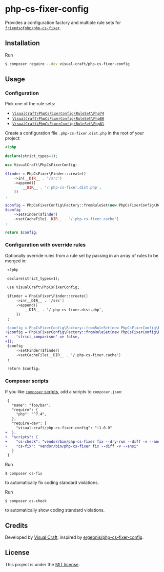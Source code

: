 # php-cs-fixer-config
Provides a configuration factory and multiple rule sets for [`friendsofphp/php-cs-fixer`](http://github.com/FriendsOfPHP/PHP-CS-Fixer).

## Installation

Run

```sh
$ composer require --dev visual-craft/php-cs-fixer-config
```

## Usage

### Configuration

Pick one of the rule sets:

* [`VisualCraft\PhpCsFixerConfig\RuleSet\Php74`](src/RuleSet/Php74.php)
* [`VisualCraft\PhpCsFixerConfig\RuleSet\Php80`](src/RuleSet/Php80.php)
* [`VisualCraft\PhpCsFixerConfig\RuleSet\Php81`](src/RuleSet/Php81.php)

Create a configuration file `.php-cs-fixer.dist.php` in the root of your project:

```php
<?php

declare(strict_types=1);

use VisualCraft\PhpCsFixerConfig;

$finder = PhpCsFixer\Finder::create()
    ->in(__DIR__ . '/src')
    ->append([
        __DIR__ . '/.php-cs-fixer.dist.php',
    ])
;

$config = PhpCsFixerConfig\Factory::fromRuleSet(new PhpCsFixerConfig\RuleSet\Php74());
$config
    ->setFinder($finder)
    ->setCacheFile(__DIR__ . '/.php-cs-fixer.cache')
;

return $config;


```

### Configuration with override rules

Optionally override rules from a rule set by passing in an array of rules to be merged in:

```diff
 <?php

 declare(strict_types=1);

 use VisualCraft\PhpCsFixerConfig;

 $finder = PhpCsFixer\Finder::create()
     ->in(__DIR__ . '/src')
     ->append([
         __DIR__ . '/.php-cs-fixer.dist.php',
     ])
 ;

-$config = PhpCsFixerConfig\Factory::fromRuleSet(new PhpCsFixerConfig\RuleSet\Php74());
+$config = PhpCsFixerConfig\Factory::fromRuleSet(new PhpCsFixerConfig\RuleSet\Php74([
+    'strict_comparison' => false,
+]);
 $config
     ->setFinder($finder)
     ->setCacheFile(__DIR__ . '/.php-cs-fixer.cache')
 ;

 return $config;

```

### Composer scripts

If you like [`composer` scripts](https://getcomposer.org/doc/articles/scripts.md), add a scripts to `composer.json`:

```diff
 {
   "name": "foo/bar",
   "require": {
     "php": "^7.4",
   },
   "require-dev": {
     "visual-craft/php-cs-fixer-config": "~1.0.0"
+  },
+  "scripts": {
+    "cs-check": "vendor/bin/php-cs-fixer fix --dry-run --diff -v --ansi",
+    "cs-fix": "vendor/bin/php-cs-fixer fix --diff -v --ansi"
   }
 }
```

Run

```
$ composer cs-fix
```

to automatically fix coding standard violations.

Run

```
$ composer cs-check
```

to automatically show coding standard violations.

## Credits

Developed by [Visual Craft](https://www.visual-craft.com/), inspired by [ergebnis/php-cs-fixer-config](https://github.com/ergebnis/php-cs-fixer-config).

## License

This project is under the [MIT license](LICENSE).